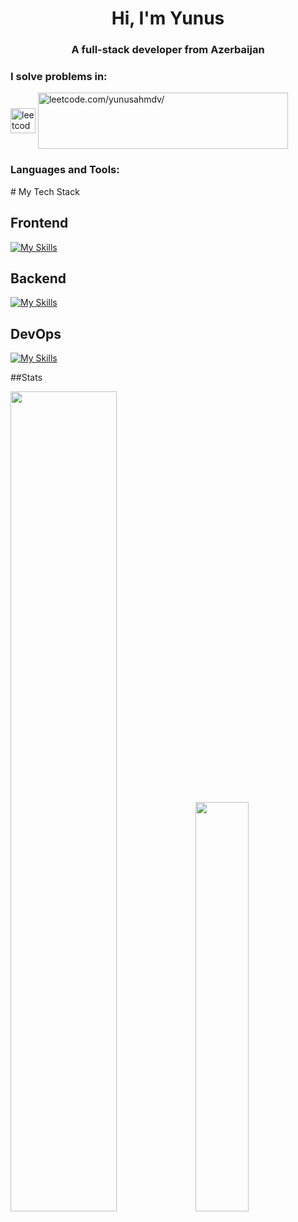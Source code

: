 <h1 align="center">Hi, I'm Yunus</h1>
<h3 align="center">A full-stack developer from Azerbaijan</h3>


<h3 align="left">I solve problems in:</h3>
<p align="left">
  <a href="https://www.codewars.com/users/YunusAhmadov" target="blank"><img align="center" src="https://sean.brunnock.com/Images/codewars.svg" alt="leetcode.com/yunusahmdv/" height="40" width="40" /></a>
<img align="center"  src="https://www.codewars.com/users/YunusAhmadov/badges/large?logo=false" alt="leetcode.com/yunusahmdv/" height="90" width="400" />
 
</p>



<h3 align="left">Languages and Tools:</h3>
# My Tech Stack

## Frontend

[![My Skills](https://skillicons.dev/icons?i=react,js,css,sass,html,ts,redux,bootstrap,vite,figma,next,tailwind&perline=6)](https://skillicons.dev)

## Backend
[![My Skills](https://skillicons.dev/icons?i=nodejs,nestjs,mysql,express,php&perline=10)](https://skillicons.dev)
  
## DevOps
[![My Skills](https://skillicons.dev/icons?i=git,github&perline=10)](https://skillicons.dev) 

##Stats
<div>
 <img style='width:58%;' src="https://github.r2v.ch/codewars?user=YunusAhmadov" /> 
 <img style='width:41%;' src="https://github-readme-stats.vercel.app/api/top-langs/?username=yunusahmadov&layout=compact&show_icons=true&title_color=ffffff&icon_color=34abeb&text_color=daf7dc&bg_color=151515" />



     
  

</div>
 
 






